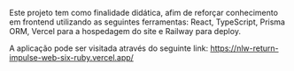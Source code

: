 Este projeto tem como finalidade didática, afim de reforçar conhecimento em frontend utilizando as seguintes ferramentas: React, TypeScript, Prisma ORM,
 Vercel para a hospedagem do site e Railway para deploy.

A aplicação pode ser visitada através do seguinte link: https://nlw-return-impulse-web-six-ruby.vercel.app/ 
